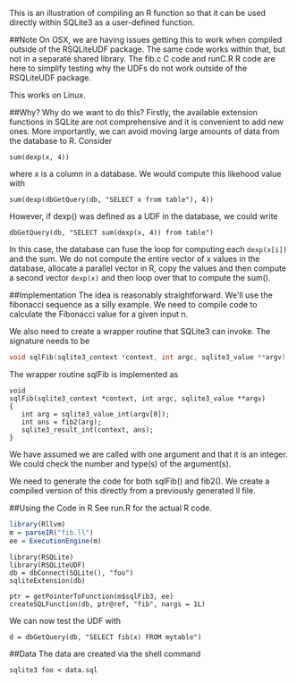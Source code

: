 This is an illustration of compiling an R function so that it can be used directly within
SQLite3 as a user-defined function.

##Note
On OSX, we are having issues getting this to work when compiled outside of the RSQLiteUDF package.
The same code works within that, but not in a separate shared library.
The fib.c C code and runC.R R code are here to simplify testing why the UDFs do not work outside
of the RSQLiteUDF package.

This works on Linux.

##Why?
Why do we want to do this? Firstly, the available extension functions in SQLite 
are not comprehensive and it is convenient to add new ones.
More importantly, we can avoid moving large amounts of data from the database to R.
Consider 
```
sum(dexp(x, 4))
```
where x is a column in a database.
We would compute this likehood value with
``` 
sum(dexp(dbGetQuery(db, "SELECT x from table"), 4))
```
However, if dexp() was defined as a UDF in the database, we could write
```
dbGetQuery(db, "SELECT sum(dexp(x, 4)) from table")
```
In this case, the database can fuse the loop for computing each `dexp(x[i])` and the sum.
We do not compute the entire vector of x values in the database, allocate a parallel vector
in R, copy the values and then compute a second vector `dexp(x)` and then loop over that 
to compute the sum().


##Implementation
The idea is reasonably straightforward. We'll use the fibonacci sequence as a silly example.
We need to compile code to calculate the Fibonacci value for a given input n.

We also need to create a wrapper routine that SQLite3 can invoke. 
The signature needs to be
```c
void sqlFib(sqlite3_context *context, int argc, sqlite3_value **argv)
```
The wrapper routine sqlFib is implemented as
```
void
sqlFib(sqlite3_context *context, int argc, sqlite3_value **argv)
{
   int arg = sqlite3_value_int(argv[0]);
   int ans = fib2(arg);
   sqlite3_result_int(context, ans);
}
```
We have assumed we are called with one argument and that it is an integer.
We could check the number and type(s) of the argument(s).

We need to generate the code for both sqlFib() and fib2().
We create a compiled version of this directly from a previously generated ll file.

##Using the Code in R
See run.R for the actual R code.
```r
library(Rllvm)
m = parseIR("fib.ll")
ee = ExecutionEngine(m)
```

```
library(RSQLite)
library(RSQLiteUDF)
db = dbConnect(SQLite(), "foo")
sqliteExtension(db) 
```

```
ptr = getPointerToFunction(m$sqlFib3, ee)
createSQLFunction(db, ptr@ref, "fib", nargs = 1L)
```

We can now test the UDF with 
```
d = dbGetQuery(db, "SELECT fib(x) FROM mytable")
```

##Data
The data are created via the shell command
```
sqlite3 foo < data.sql
```

